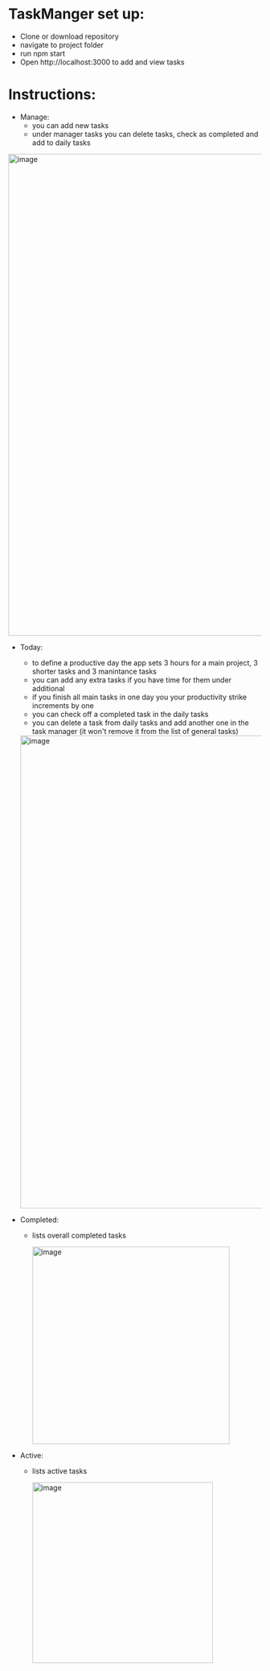 # TaskManger set up:
- Clone or download repository
- navigate to project folder
- run npm start
- Open http://localhost:3000 to add and view tasks
# Instructions:
- Manage:
  - you can add new tasks
  - under manager tasks you can delete tasks, check as completed and add to daily tasks
<img width="957" alt="image" src="https://github.com/cmatoussi/taskmanager/assets/46854568/b6b15619-ef0c-43df-aa19-d18d089b225a">

- Today:
  - to define a productive day the app sets 3 hours for a main project, 3 shorter tasks and 3 manintance tasks
  - you can add any extra tasks if you have time for them under additional
  - if you finish all main tasks in one day you your productivity strike increments by one
  - you can check off a completed task in the daily tasks
  - you can delete a task from daily tasks and add another one in the task manager (it won't remove it from the list of general tasks)
  
  <img width="939" alt="image" src="https://github.com/cmatoussi/taskmanager/assets/46854568/c00e9ea1-1f36-46d5-b241-93a93ba44927">
    

- Completed:
  - lists overall completed tasks
    
    <img width="392" alt="image" src="https://github.com/cmatoussi/taskmanager/assets/46854568/f36af1f0-98fa-45dd-a4fe-90f877c12abb">

- Active:
  - lists active tasks
    
    <img width="359" alt="image" src="https://github.com/cmatoussi/taskmanager/assets/46854568/c3f8a6ea-c702-408d-a951-d3c6ae678699">


